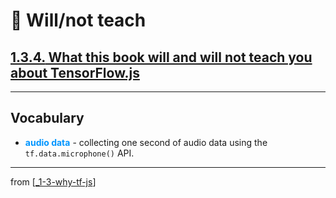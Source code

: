 # 🌱 Will/not teach

## [**1.3.4.** What this book will and will not teach you about TensorFlow.js](https://livebook.manning.com/book/deep-learning-with-javascript/chapter-1/179)

---

## **Vocabulary**

- <span style="color: #0095ff">**audio data**</span> - collecting one second of audio data using the `tf.data.microphone()` API.

---

from [[_1-3-why-tf-js]]

[//begin]: # "Autogenerated link references for markdown compatibility"
[_1-3-why-tf-js]: _1-3-why-tf-js.md "🌱 Why TF.js?"
[//end]: # "Autogenerated link references"

